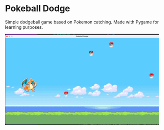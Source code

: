 # Pokeball Dodge
Simple dodgeball game based on Pokemon catching. Made with Pygame for learning purposes.

<img src="https://github.com/AleX77NP/Pokeball-Dodge/raw/main/images/demo.jpg" />

